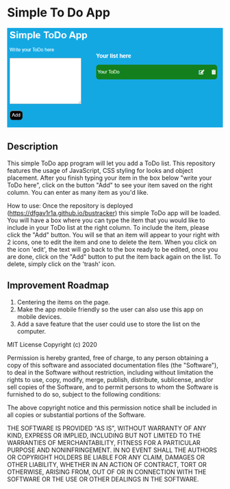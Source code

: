 # Simple To Do App
<img src="./todo-app.png">

## Description
This simple ToDo app program will let you add a ToDo list. This repository features the usage of JavaScript, CSS styling for looks and object placement. After you finish typing your item in the box below "write your ToDo here", click on the button "Add" to see your item saved on the right column. You can enter as many item as you'd like.

How to use: Once the repository is deployed (https://dfgav1r1a.github.io/bustracker) this simple ToDo app will be loaded. You will have a box where you can type the item that you would like to include in your ToDo list at the right column. To include the item, please click the "Add" button. You will se that an item will appear to your right with 2 icons, one to edit the item and one to delete the item. When you click on the icon 'edit', the text will go back to the box ready to be edited, once you are done, click on the "Add" button to put the item back again on the list. To delete, simply click on the 'trash' icon.

## Improvement Roadmap
1) Centering the items on the page.
2) Make the app mobile friendly so the user can also use this app on mobile devices.
3) Add a save feature that the user could use to store the list on the computer.

MIT License
Copyright (c) 2020

Permission is hereby granted, free of charge, to any person obtaining a copy of this software and associated documentation files (the "Software"), to deal in the Software without restriction, including without limitation the rights to use, copy, modify, merge, publish, distribute, sublicense, and/or sell copies of the Software, and to permit persons to whom the Software is furnished to do so, subject to the following conditions:

The above copyright notice and this permission notice shall be included in all copies or substantial portions of the Software.

THE SOFTWARE IS PROVIDED "AS IS", WITHOUT WARRANTY OF ANY KIND, EXPRESS OR IMPLIED, INCLUDING BUT NOT LIMITED TO THE WARRANTIES OF MERCHANTABILITY, FITNESS FOR A PARTICULAR PURPOSE AND NONINFRINGEMENT. IN NO EVENT SHALL THE AUTHORS OR COPYRIGHT HOLDERS BE LIABLE FOR ANY CLAIM, DAMAGES OR OTHER LIABILITY, WHETHER IN AN ACTION OF CONTRACT, TORT OR OTHERWISE, ARISING FROM, OUT OF OR IN CONNECTION WITH THE SOFTWARE OR THE USE OR OTHER DEALINGS IN THE SOFTWARE.
